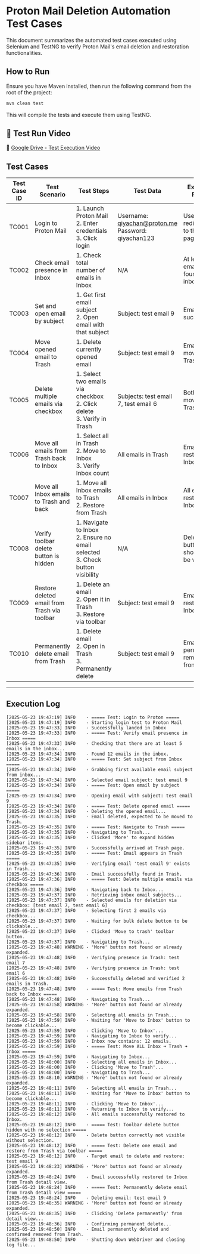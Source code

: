 # Proton Mail Deletion Automation Test Cases

This document summarizes the automated test cases executed using Selenium and TestNG to verify Proton Mail's email deletion and restoration functionalities.

## How to Run

Ensure you have Maven installed, then run the following command from the root of the project:

```bash
mvn clean test
```

This will compile the tests and execute them using TestNG.

## 🎥 Test Run Video

🔗 [Google Drive - Test Execution Video](https://drive.google.com/drive/u/0/folders/1fab2k6AbTr2kfbbWMQE6U39OPlgVbNR1)

## Test Cases

| Test Case ID | Test Scenario                                     | Test Steps                                                                                           | Test Data                                 | Expected Result                          | Actual Result                                             | Status |
|--------------|--------------------------------------------------|--------------------------------------------------------------------------------------------------------|-------------------------------------------|------------------------------------------|------------------------------------------------------------|--------|
| TC001        | Login to Proton Mail                             | 1. Launch Proton Mail<br>2. Enter credentials<br>3. Click login                                       | Username: qiyachan@proton.me<br>Password: qiyachan123 | User is redirected to the Inbox page    | Successfully landed in Inbox                              | Pass   |
| TC002        | Check email presence in Inbox                    | 1. Check total number of emails in Inbox                                                              | N/A                                       | At least 5 emails found in inbox         | Found 12 emails in the inbox                              | Pass   |
| TC003        | Set and open email by subject                    | 1. Get first email subject<br>2. Open email with that subject                                         | Subject: test email 9                      | Email opens successfully                 | Email opened and deleted                                   | Pass   |
| TC004        | Move opened email to Trash                       | 1. Delete currently opened email                                                                      | Subject: test email 9                      | Email is moved to Trash                  | Email deleted and found in Trash                          | Pass   |
| TC005        | Delete multiple emails via checkbox              | 1. Select two emails via checkbox<br>2. Click delete<br>3. Verify in Trash                            | Subjects: test email 7, test email 6       | Both emails moved to Trash              | Successfully verified both emails in Trash                | Pass   |
| TC006        | Move all emails from Trash back to Inbox         | 1. Select all in Trash<br>2. Move to Inbox<br>3. Verify Inbox count                                   | All emails in Trash                        | Emails restored to Inbox                 | Inbox now contains: 12 emails                              | Pass   |
| TC007        | Move all Inbox emails to Trash and back          | 1. Move all Inbox emails to Trash<br>2. Restore from Trash                                            | All emails in Inbox                        | All emails restored to Inbox            | All emails successfully restored to Inbox                 | Pass   |
| TC008        | Verify toolbar delete button is hidden           | 1. Navigate to Inbox<br>2. Ensure no email selected<br>3. Check button visibility                     | N/A                                       | Delete button should not be visible     | Delete button correctly not visible without selection     | Pass   |
| TC009        | Restore deleted email from Trash via toolbar     | 1. Delete an email<br>2. Open it in Trash<br>3. Restore via toolbar                                   | Subject: test email 9                      | Email restored to Inbox                  | Email successfully restored to Inbox from Trash detail view| Pass   |
| TC010        | Permanently delete email from Trash              | 1. Delete email<br>2. Open in Trash<br>3. Permanently delete                                          | Subject: test email 9                      | Email permanently removed from Trash     | Email permanently deleted and confirmed removed from Trash| Pass   |

---

## Execution Log

```
[2025-05-23 19:47:19] INFO    - ===== Test: Login to Proton =====
[2025-05-23 19:47:19] INFO    - Starting login test to Proton Mail
[2025-05-23 19:47:33] INFO    - Successfully landed in Inbox
[2025-05-23 19:47:33] INFO    - ===== Test: Verify email presence in Inbox =====
[2025-05-23 19:47:33] INFO    - Checking that there are at least 5 emails in the inbox...
[2025-05-23 19:47:34] INFO    - Found 12 emails in the inbox.
[2025-05-23 19:47:34] INFO    - ===== Test: Set subject from Inbox =====
[2025-05-23 19:47:34] INFO    - Grabbing first available email subject from inbox...
[2025-05-23 19:47:34] INFO    - Selected email subject: test email 9
[2025-05-23 19:47:34] INFO    - ===== Test: Open email by subject =====
[2025-05-23 19:47:34] INFO    - Opening email with subject: test email 9
[2025-05-23 19:47:34] INFO    - ===== Test: Delete opened email =====
[2025-05-23 19:47:34] INFO    - Deleting the opened email...
[2025-05-23 19:47:35] INFO    - Email deleted, expected to be moved to Trash.
[2025-05-23 19:47:35] INFO    - ===== Test: Navigate to Trash =====
[2025-05-23 19:47:35] INFO    - Navigating to Trash...
[2025-05-23 19:47:35] INFO    - Clicked 'More' to expand hidden sidebar items.
[2025-05-23 19:47:35] INFO    - Successfully arrived at Trash page.
[2025-05-23 19:47:35] INFO    - ===== Test: Email appears in Trash =====
[2025-05-23 19:47:35] INFO    - Verifying email 'test email 9' exists in Trash...
[2025-05-23 19:47:36] INFO    - Email successfully found in Trash.
[2025-05-23 19:47:36] INFO    - ===== Test: Delete multiple emails via checkbox =====
[2025-05-23 19:47:36] INFO    - Navigating back to Inbox...
[2025-05-23 19:47:37] INFO    - Retrieving inbox email subjects...
[2025-05-23 19:47:37] INFO    - Selected emails for deletion via checkbox: [test email 7, test email 6]
[2025-05-23 19:47:37] INFO    - Selecting first 2 emails via checkbox...
[2025-05-23 19:47:37] INFO    - Waiting for bulk delete button to be clickable...
[2025-05-23 19:47:37] INFO    - Clicked 'Move to trash' toolbar button.
[2025-05-23 19:47:37] INFO    - Navigating to Trash...
[2025-05-23 19:47:48] WARNING - 'More' button not found or already expanded.
[2025-05-23 19:47:48] INFO    - Verifying presence in Trash: test email 7
[2025-05-23 19:47:48] INFO    - Verifying presence in Trash: test email 6
[2025-05-23 19:47:48] INFO    - Successfully deleted and verified 2 emails in Trash.
[2025-05-23 19:47:48] INFO    - ===== Test: Move emails from Trash back to Inbox =====
[2025-05-23 19:47:48] INFO    - Navigating to Trash...
[2025-05-23 19:47:58] WARNING - 'More' button not found or already expanded.
[2025-05-23 19:47:58] INFO    - Selecting all emails in Trash...
[2025-05-23 19:47:59] INFO    - Waiting for 'Move to Inbox' button to become clickable...
[2025-05-23 19:47:59] INFO    - Clicking 'Move to Inbox'...
[2025-05-23 19:47:59] INFO    - Navigating to Inbox to verify...
[2025-05-23 19:47:59] INFO    - Inbox now contains: 12 emails.
[2025-05-23 19:47:59] INFO    - ===== Test: Move ALL Inbox ➜ Trash ➜ Inbox =====
[2025-05-23 19:47:59] INFO    - Navigating to Inbox...
[2025-05-23 19:48:00] INFO    - Selecting all emails in Inbox...
[2025-05-23 19:48:00] INFO    - Clicking 'Move to Trash'...
[2025-05-23 19:48:00] INFO    - Navigating to Trash...
[2025-05-23 19:48:10] WARNING - 'More' button not found or already expanded.
[2025-05-23 19:48:11] INFO    - Selecting all emails in Trash...
[2025-05-23 19:48:11] INFO    - Waiting for 'Move to Inbox' button to become clickable...
[2025-05-23 19:48:11] INFO    - Clicking 'Move to Inbox'...
[2025-05-23 19:48:11] INFO    - Returning to Inbox to verify...
[2025-05-23 19:48:12] INFO    - All emails successfully restored to Inbox.
[2025-05-23 19:48:12] INFO    - ===== Test: Toolbar delete button hidden with no selection =====
[2025-05-23 19:48:12] INFO    - Delete button correctly not visible without selection.
[2025-05-23 19:48:12] INFO    - ===== Test: Delete one email and restore from Trash via toolbar =====
[2025-05-23 19:48:12] INFO    - Target email to delete and restore: test email 9
[2025-05-23 19:48:23] WARNING - 'More' button not found or already expanded.
[2025-05-23 19:48:24] INFO    - Email successfully restored to Inbox from Trash detail view.
[2025-05-23 19:48:24] INFO    - ===== Test: Permanently delete email from Trash detail view =====
[2025-05-23 19:48:24] INFO    - Deleting email: test email 9
[2025-05-23 19:48:35] WARNING - 'More' button not found or already expanded.
[2025-05-23 19:48:35] INFO    - Clicking 'Delete permanently' from detail view...
[2025-05-23 19:48:36] INFO    - Confirming permanent delete...
[2025-05-23 19:48:50] INFO    - Email permanently deleted and confirmed removed from Trash.
[2025-05-23 19:48:50] INFO    - Shutting down WebDriver and closing log file...
```
